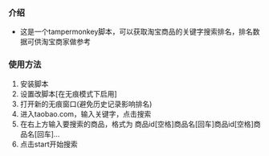 ### 介绍
- 这是一个tampermonkey脚本，可以获取淘宝商品的关键字搜索排名，排名数据可供淘宝商家做参考

### 使用方法
1. 安装脚本
2. 设置改脚本[在无痕模式下启用]
3. 打开新的无痕窗口(避免历史记录影响排名)
4. 进入taobao.com，输入关键字，点击搜索
5. 在右上方输入要搜索的商品，格式为 商品id[空格]商品名[回车]商品id[空格]商品名[回车]...
6. 点击start开始搜索